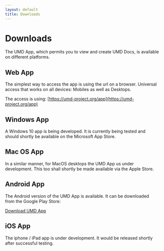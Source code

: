 ```yaml
---
layout: default
title: Downloads
---
```

# Downloads

The UMD App, which permits you to view and create UMD Docs, is available on different platforms.

## Web App
The simplest way to access the app is using the url on a browser. Universal access that works on all devices: Mobiles as well as Desktops.

The access is using: [https://umd-project.org/app](https://umd-project.org/app)

## Windows App
A Windows 10 app is being developed. It is currently being tested and should shortly be available on the Microsoft App Store.

## Mac OS App
In a similar manner, for MacOS desktops the UMD App us under development. This too shall shortly be made available via the Apple Store.

## Android App
The Android version of the UMD App is available. It can be downloaded from the Google Play Store:

[Download UMD App](https://play.google.com/store/apps/details?id=org.umdproject.umdapp)

## iOS App
The iphone / iPad app is under development. It would be released shortly after successful testing.